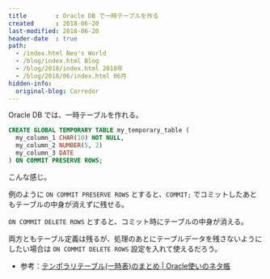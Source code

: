 ```yaml
---
title        : Oracle DB で一時テーブルを作る
created      : 2018-06-20
last-modified: 2018-06-20
header-date  : true
path:
  - /index.html Neo's World
  - /blog/index.html Blog
  - /blog/2018/index.html 2018年
  - /blog/2018/06/index.html 06月
hidden-info:
  original-blog: Corredor
---
```


Oracle DB では、一時テーブルを作れる。

```sql
CREATE GLOBAL TEMPORARY TABLE my_temporary_table (
  my_column_1 CHAR(10) NOT NULL,
  my_column_2 NUMBER(5, 2)
  my_column_3 DATE
) ON COMMIT PRESERVE ROWS;
```

こんな感じ。

例のように `ON COMMIT PRESERVE ROWS` とすると、`COMMIT;` でコミットしたあともテーブルの中身が消えずに残せる。

`ON COMMIT DELETE ROWS` とすると、コミット時にテーブルの中身が消える。

両方ともテーブル定義は残るが、処理のあとにテーブルデータを残さないようにしたい場合は `ON COMMIT DELETE ROWS` 設定を入れて使えるだろう。

- 参考：[テンポラリテーブル(一時表)のまとめ | Oracle使いのネタ帳](http://www.sql-dbtips.com/architecture/temporary-table/)
